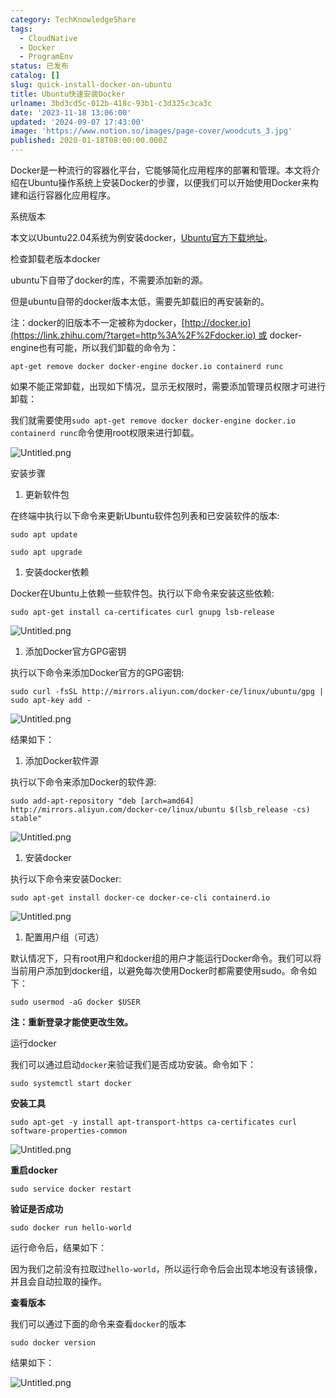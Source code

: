 ```yaml
---
category: TechKnowledgeShare
tags:
  - CloudNative
  - Docker
  - ProgramEnv
status: 已发布
catalog: []
slug: quick-install-docker-on-ubuntu
title: Ubuntu快速安装Docker
urlname: 3bd3cd5c-012b-418c-93b1-c3d325c3ca3c
date: '2023-11-18 13:06:00'
updated: '2024-09-07 17:43:00'
image: 'https://www.notion.so/images/page-cover/woodcuts_3.jpg'
published: 2020-01-18T08:00:00.000Z
---
```


Docker是一种流行的容器化平台，它能够简化应用程序的部署和管理。本文将介绍在Ubuntu操作系统上安装Docker的步骤，以便我们可以开始使用Docker来构建和运行容器化应用程序。


系统版本


本文以Ubuntu22.04系统为例安装docker，[Ubuntu官方下载地址](https://link.zhihu.com/?target=https%3A%2F%2Fubuntu.com%2Fdownload)。


检查卸载老版本docker


ubuntu下自带了docker的库，不需要添加新的源。


但是ubuntu自带的docker版本太低，需要先卸载旧的再安装新的。


注：docker的旧版本不一定被称为docker，[http://docker.io](https://link.zhihu.com/?target=http%3A%2F%2Fdocker.io) 或 docker-engine也有可能，所以我们卸载的命令为：


`apt-get remove docker docker-engine docker.io containerd runc`


如果不能正常卸载，出现如下情况，显示无权限时，需要添加管理员权限才可进行卸载：


我们就需要使用`sudo apt-get remove docker docker-engine docker.io containerd runc`命令使用root权限来进行卸载。


![Untitled.png](https://prod-files-secure.s3.us-west-2.amazonaws.com/5d24fe63-e567-4804-86f9-9fdc62e13082/39952d0f-7851-4550-b715-72a33876c773/Untitled.png?X-Amz-Algorithm=AWS4-HMAC-SHA256&X-Amz-Content-Sha256=UNSIGNED-PAYLOAD&X-Amz-Credential=ASIAZI2LB466SYOCSIKW%2F20250418%2Fus-west-2%2Fs3%2Faws4_request&X-Amz-Date=20250418T053949Z&X-Amz-Expires=3600&X-Amz-Security-Token=IQoJb3JpZ2luX2VjEOb%2F%2F%2F%2F%2F%2F%2F%2F%2F%2FwEaCXVzLXdlc3QtMiJGMEQCIFat%2BMAdMxPcEE6QS8v5bXF0z7%2BvTgowBefX%2B%2FGDK77sAiA%2Fzr0UdS258E0CCqc1hU06gvMESocPtZ4fwng3iFBmhyr%2FAwhuEAAaDDYzNzQyMzE4MzgwNSIMo9v9efkirJ9DpL3FKtwDPRHDC9OmRKOHouALNn%2BEXI90FeieS%2BlPFzz99A7OALert5bI0NRWVv5lfeKe%2BICHJw8H4Y851CnHL%2B1WJBcfhjE3SOrkxWaS14YXjaPhCfaYQryrPFX1rbQaOcOj1N9tWoPjiTos%2FTBBocZF0ES7OQ9cJF7Eufh3OouT4hd6iEbTKObErWKWeIQPHUpGtmLCd0chbHzG0yukDeumvfu1x4%2BxjLKSXVhLCIoffON62NHSW%2FCYzeN7Apw25Iyo4pXvU3obMkwmt8HZbPgut1sL9pyisnth4%2BUU4nq0AYnsyOy%2FM%2FlM6kDDw8gnOEdZnrXpLCYadOCUwbc2uGhWkwlOlpA24vlXp8qmhwir1KBBDrK7xry2xn3qfwH7Ad2CcSjzFTl4nbGf%2BiMV9c36rtgNQ8xVBE0mneqFjAi0oQU3IQJqS4x5lHj0m5j9vIo2p4c7chr2FDWcueBSROx7weU8XrEIcJ%2BybXBENh8z3lk5DcQgN28%2BjQJR75nbMyPpM86G9ccCS4m%2FRmTXLJVXaaUZalVhobS393F4OzcHd53zcjfosF096z%2B5oVldDq1mUPlMP9cj7vgdYv8QQoriLrQIj7m0vHzJ6b%2BfeOLycOdoUa7EDTv4YSp3zTxGCO0wsMGHwAY6pgGAuxGt8oG4MhCrdL1f3Chj8XbBN7W%2B8QrJRD6SCSu2xDGLpGjCd%2FeKwJTi8KJF2Q7hSRTfPSWj75QsdDvWgcbwQeeEU0QoSdJ0X1vmMeWEzq78rUORH%2FVOgwTn0wcmoTXiqNw51jFCOwdMH9rG4z8lw%2FPtxbljmQ64gZ%2FTZJfMzAvgMpmuGwJEtX6omoytZ6NGwretmvjGkR%2Ffkvlrih5P73PkIPz8&X-Amz-Signature=5dbfd35e5e52c41fad709796758d13ad3ee5b5d649a2242d0c14eede7420a306&X-Amz-SignedHeaders=host&x-id=GetObject)


安装步骤

1. 更新软件包

在终端中执行以下命令来更新Ubuntu软件包列表和已安装软件的版本:


`sudo apt update`


`sudo apt upgrade`

1. 安装docker依赖

Docker在Ubuntu上依赖一些软件包。执行以下命令来安装这些依赖:


`sudo apt-get install ca-certificates curl gnupg lsb-release`


![Untitled.png](https://prod-files-secure.s3.us-west-2.amazonaws.com/5d24fe63-e567-4804-86f9-9fdc62e13082/b5a549a8-6621-4824-a151-93e8b0592f14/Untitled.png?X-Amz-Algorithm=AWS4-HMAC-SHA256&X-Amz-Content-Sha256=UNSIGNED-PAYLOAD&X-Amz-Credential=ASIAZI2LB466SYOCSIKW%2F20250418%2Fus-west-2%2Fs3%2Faws4_request&X-Amz-Date=20250418T053949Z&X-Amz-Expires=3600&X-Amz-Security-Token=IQoJb3JpZ2luX2VjEOb%2F%2F%2F%2F%2F%2F%2F%2F%2F%2FwEaCXVzLXdlc3QtMiJGMEQCIFat%2BMAdMxPcEE6QS8v5bXF0z7%2BvTgowBefX%2B%2FGDK77sAiA%2Fzr0UdS258E0CCqc1hU06gvMESocPtZ4fwng3iFBmhyr%2FAwhuEAAaDDYzNzQyMzE4MzgwNSIMo9v9efkirJ9DpL3FKtwDPRHDC9OmRKOHouALNn%2BEXI90FeieS%2BlPFzz99A7OALert5bI0NRWVv5lfeKe%2BICHJw8H4Y851CnHL%2B1WJBcfhjE3SOrkxWaS14YXjaPhCfaYQryrPFX1rbQaOcOj1N9tWoPjiTos%2FTBBocZF0ES7OQ9cJF7Eufh3OouT4hd6iEbTKObErWKWeIQPHUpGtmLCd0chbHzG0yukDeumvfu1x4%2BxjLKSXVhLCIoffON62NHSW%2FCYzeN7Apw25Iyo4pXvU3obMkwmt8HZbPgut1sL9pyisnth4%2BUU4nq0AYnsyOy%2FM%2FlM6kDDw8gnOEdZnrXpLCYadOCUwbc2uGhWkwlOlpA24vlXp8qmhwir1KBBDrK7xry2xn3qfwH7Ad2CcSjzFTl4nbGf%2BiMV9c36rtgNQ8xVBE0mneqFjAi0oQU3IQJqS4x5lHj0m5j9vIo2p4c7chr2FDWcueBSROx7weU8XrEIcJ%2BybXBENh8z3lk5DcQgN28%2BjQJR75nbMyPpM86G9ccCS4m%2FRmTXLJVXaaUZalVhobS393F4OzcHd53zcjfosF096z%2B5oVldDq1mUPlMP9cj7vgdYv8QQoriLrQIj7m0vHzJ6b%2BfeOLycOdoUa7EDTv4YSp3zTxGCO0wsMGHwAY6pgGAuxGt8oG4MhCrdL1f3Chj8XbBN7W%2B8QrJRD6SCSu2xDGLpGjCd%2FeKwJTi8KJF2Q7hSRTfPSWj75QsdDvWgcbwQeeEU0QoSdJ0X1vmMeWEzq78rUORH%2FVOgwTn0wcmoTXiqNw51jFCOwdMH9rG4z8lw%2FPtxbljmQ64gZ%2FTZJfMzAvgMpmuGwJEtX6omoytZ6NGwretmvjGkR%2Ffkvlrih5P73PkIPz8&X-Amz-Signature=1a89369d75d0c6890a18605bf927023a0a34c952fe19ec482c9b2275c7cc23fe&X-Amz-SignedHeaders=host&x-id=GetObject)

1. 添加Docker官方GPG密钥

执行以下命令来添加Docker官方的GPG密钥:


`sudo curl -fsSL http://mirrors.aliyun.com/docker-ce/linux/ubuntu/gpg | sudo apt-key add -`


![Untitled.png](https://prod-files-secure.s3.us-west-2.amazonaws.com/5d24fe63-e567-4804-86f9-9fdc62e13082/98014b5e-f5b7-4b16-804e-ab6917971bd3/Untitled.png?X-Amz-Algorithm=AWS4-HMAC-SHA256&X-Amz-Content-Sha256=UNSIGNED-PAYLOAD&X-Amz-Credential=ASIAZI2LB466SYOCSIKW%2F20250418%2Fus-west-2%2Fs3%2Faws4_request&X-Amz-Date=20250418T053949Z&X-Amz-Expires=3600&X-Amz-Security-Token=IQoJb3JpZ2luX2VjEOb%2F%2F%2F%2F%2F%2F%2F%2F%2F%2FwEaCXVzLXdlc3QtMiJGMEQCIFat%2BMAdMxPcEE6QS8v5bXF0z7%2BvTgowBefX%2B%2FGDK77sAiA%2Fzr0UdS258E0CCqc1hU06gvMESocPtZ4fwng3iFBmhyr%2FAwhuEAAaDDYzNzQyMzE4MzgwNSIMo9v9efkirJ9DpL3FKtwDPRHDC9OmRKOHouALNn%2BEXI90FeieS%2BlPFzz99A7OALert5bI0NRWVv5lfeKe%2BICHJw8H4Y851CnHL%2B1WJBcfhjE3SOrkxWaS14YXjaPhCfaYQryrPFX1rbQaOcOj1N9tWoPjiTos%2FTBBocZF0ES7OQ9cJF7Eufh3OouT4hd6iEbTKObErWKWeIQPHUpGtmLCd0chbHzG0yukDeumvfu1x4%2BxjLKSXVhLCIoffON62NHSW%2FCYzeN7Apw25Iyo4pXvU3obMkwmt8HZbPgut1sL9pyisnth4%2BUU4nq0AYnsyOy%2FM%2FlM6kDDw8gnOEdZnrXpLCYadOCUwbc2uGhWkwlOlpA24vlXp8qmhwir1KBBDrK7xry2xn3qfwH7Ad2CcSjzFTl4nbGf%2BiMV9c36rtgNQ8xVBE0mneqFjAi0oQU3IQJqS4x5lHj0m5j9vIo2p4c7chr2FDWcueBSROx7weU8XrEIcJ%2BybXBENh8z3lk5DcQgN28%2BjQJR75nbMyPpM86G9ccCS4m%2FRmTXLJVXaaUZalVhobS393F4OzcHd53zcjfosF096z%2B5oVldDq1mUPlMP9cj7vgdYv8QQoriLrQIj7m0vHzJ6b%2BfeOLycOdoUa7EDTv4YSp3zTxGCO0wsMGHwAY6pgGAuxGt8oG4MhCrdL1f3Chj8XbBN7W%2B8QrJRD6SCSu2xDGLpGjCd%2FeKwJTi8KJF2Q7hSRTfPSWj75QsdDvWgcbwQeeEU0QoSdJ0X1vmMeWEzq78rUORH%2FVOgwTn0wcmoTXiqNw51jFCOwdMH9rG4z8lw%2FPtxbljmQ64gZ%2FTZJfMzAvgMpmuGwJEtX6omoytZ6NGwretmvjGkR%2Ffkvlrih5P73PkIPz8&X-Amz-Signature=68260b2abca919f3116598b9bfd4a0fabf43b1d2733e83636280307cec17fe93&X-Amz-SignedHeaders=host&x-id=GetObject)


结果如下：

1. 添加Docker软件源

执行以下命令来添加Docker的软件源:


`sudo add-apt-repository "deb [arch=amd64] http://mirrors.aliyun.com/docker-ce/linux/ubuntu $(lsb_release -cs) stable"`


![Untitled.png](https://prod-files-secure.s3.us-west-2.amazonaws.com/5d24fe63-e567-4804-86f9-9fdc62e13082/7fc5bdbe-9d4c-48b8-ba03-3309380f47ba/Untitled.png?X-Amz-Algorithm=AWS4-HMAC-SHA256&X-Amz-Content-Sha256=UNSIGNED-PAYLOAD&X-Amz-Credential=ASIAZI2LB466SYOCSIKW%2F20250418%2Fus-west-2%2Fs3%2Faws4_request&X-Amz-Date=20250418T053949Z&X-Amz-Expires=3600&X-Amz-Security-Token=IQoJb3JpZ2luX2VjEOb%2F%2F%2F%2F%2F%2F%2F%2F%2F%2FwEaCXVzLXdlc3QtMiJGMEQCIFat%2BMAdMxPcEE6QS8v5bXF0z7%2BvTgowBefX%2B%2FGDK77sAiA%2Fzr0UdS258E0CCqc1hU06gvMESocPtZ4fwng3iFBmhyr%2FAwhuEAAaDDYzNzQyMzE4MzgwNSIMo9v9efkirJ9DpL3FKtwDPRHDC9OmRKOHouALNn%2BEXI90FeieS%2BlPFzz99A7OALert5bI0NRWVv5lfeKe%2BICHJw8H4Y851CnHL%2B1WJBcfhjE3SOrkxWaS14YXjaPhCfaYQryrPFX1rbQaOcOj1N9tWoPjiTos%2FTBBocZF0ES7OQ9cJF7Eufh3OouT4hd6iEbTKObErWKWeIQPHUpGtmLCd0chbHzG0yukDeumvfu1x4%2BxjLKSXVhLCIoffON62NHSW%2FCYzeN7Apw25Iyo4pXvU3obMkwmt8HZbPgut1sL9pyisnth4%2BUU4nq0AYnsyOy%2FM%2FlM6kDDw8gnOEdZnrXpLCYadOCUwbc2uGhWkwlOlpA24vlXp8qmhwir1KBBDrK7xry2xn3qfwH7Ad2CcSjzFTl4nbGf%2BiMV9c36rtgNQ8xVBE0mneqFjAi0oQU3IQJqS4x5lHj0m5j9vIo2p4c7chr2FDWcueBSROx7weU8XrEIcJ%2BybXBENh8z3lk5DcQgN28%2BjQJR75nbMyPpM86G9ccCS4m%2FRmTXLJVXaaUZalVhobS393F4OzcHd53zcjfosF096z%2B5oVldDq1mUPlMP9cj7vgdYv8QQoriLrQIj7m0vHzJ6b%2BfeOLycOdoUa7EDTv4YSp3zTxGCO0wsMGHwAY6pgGAuxGt8oG4MhCrdL1f3Chj8XbBN7W%2B8QrJRD6SCSu2xDGLpGjCd%2FeKwJTi8KJF2Q7hSRTfPSWj75QsdDvWgcbwQeeEU0QoSdJ0X1vmMeWEzq78rUORH%2FVOgwTn0wcmoTXiqNw51jFCOwdMH9rG4z8lw%2FPtxbljmQ64gZ%2FTZJfMzAvgMpmuGwJEtX6omoytZ6NGwretmvjGkR%2Ffkvlrih5P73PkIPz8&X-Amz-Signature=c8e55cdee44b4a8dc4b915af26a29bb3131a6f7df55142524ae7109b24406ac3&X-Amz-SignedHeaders=host&x-id=GetObject)

1. 安装docker

执行以下命令来安装Docker:


`sudo apt-get install docker-ce docker-ce-cli containerd.io`


![Untitled.png](https://prod-files-secure.s3.us-west-2.amazonaws.com/5d24fe63-e567-4804-86f9-9fdc62e13082/d5ede442-ffc5-49c3-a76a-76559a797244/Untitled.png?X-Amz-Algorithm=AWS4-HMAC-SHA256&X-Amz-Content-Sha256=UNSIGNED-PAYLOAD&X-Amz-Credential=ASIAZI2LB466SYOCSIKW%2F20250418%2Fus-west-2%2Fs3%2Faws4_request&X-Amz-Date=20250418T053949Z&X-Amz-Expires=3600&X-Amz-Security-Token=IQoJb3JpZ2luX2VjEOb%2F%2F%2F%2F%2F%2F%2F%2F%2F%2FwEaCXVzLXdlc3QtMiJGMEQCIFat%2BMAdMxPcEE6QS8v5bXF0z7%2BvTgowBefX%2B%2FGDK77sAiA%2Fzr0UdS258E0CCqc1hU06gvMESocPtZ4fwng3iFBmhyr%2FAwhuEAAaDDYzNzQyMzE4MzgwNSIMo9v9efkirJ9DpL3FKtwDPRHDC9OmRKOHouALNn%2BEXI90FeieS%2BlPFzz99A7OALert5bI0NRWVv5lfeKe%2BICHJw8H4Y851CnHL%2B1WJBcfhjE3SOrkxWaS14YXjaPhCfaYQryrPFX1rbQaOcOj1N9tWoPjiTos%2FTBBocZF0ES7OQ9cJF7Eufh3OouT4hd6iEbTKObErWKWeIQPHUpGtmLCd0chbHzG0yukDeumvfu1x4%2BxjLKSXVhLCIoffON62NHSW%2FCYzeN7Apw25Iyo4pXvU3obMkwmt8HZbPgut1sL9pyisnth4%2BUU4nq0AYnsyOy%2FM%2FlM6kDDw8gnOEdZnrXpLCYadOCUwbc2uGhWkwlOlpA24vlXp8qmhwir1KBBDrK7xry2xn3qfwH7Ad2CcSjzFTl4nbGf%2BiMV9c36rtgNQ8xVBE0mneqFjAi0oQU3IQJqS4x5lHj0m5j9vIo2p4c7chr2FDWcueBSROx7weU8XrEIcJ%2BybXBENh8z3lk5DcQgN28%2BjQJR75nbMyPpM86G9ccCS4m%2FRmTXLJVXaaUZalVhobS393F4OzcHd53zcjfosF096z%2B5oVldDq1mUPlMP9cj7vgdYv8QQoriLrQIj7m0vHzJ6b%2BfeOLycOdoUa7EDTv4YSp3zTxGCO0wsMGHwAY6pgGAuxGt8oG4MhCrdL1f3Chj8XbBN7W%2B8QrJRD6SCSu2xDGLpGjCd%2FeKwJTi8KJF2Q7hSRTfPSWj75QsdDvWgcbwQeeEU0QoSdJ0X1vmMeWEzq78rUORH%2FVOgwTn0wcmoTXiqNw51jFCOwdMH9rG4z8lw%2FPtxbljmQ64gZ%2FTZJfMzAvgMpmuGwJEtX6omoytZ6NGwretmvjGkR%2Ffkvlrih5P73PkIPz8&X-Amz-Signature=76c61532a6719b274a856b9b5ac17576938ca0647b3c044368e229532a2045c3&X-Amz-SignedHeaders=host&x-id=GetObject)

1. 配置用户组（可选）

默认情况下，只有root用户和docker组的用户才能运行Docker命令。我们可以将当前用户添加到docker组，以避免每次使用Docker时都需要使用sudo。命令如下：


`sudo usermod -aG docker $USER`


**注：重新登录才能使更改生效。**


运行docker


我们可以通过启动`docker`来验证我们是否成功安装。命令如下：


`sudo systemctl start docker`


**安装工具**


`sudo apt-get -y install apt-transport-https ca-certificates curl software-properties-common`


![Untitled.png](https://prod-files-secure.s3.us-west-2.amazonaws.com/5d24fe63-e567-4804-86f9-9fdc62e13082/0c3615c1-94db-46f5-9743-68bb221a9964/Untitled.png?X-Amz-Algorithm=AWS4-HMAC-SHA256&X-Amz-Content-Sha256=UNSIGNED-PAYLOAD&X-Amz-Credential=ASIAZI2LB466SYOCSIKW%2F20250418%2Fus-west-2%2Fs3%2Faws4_request&X-Amz-Date=20250418T053949Z&X-Amz-Expires=3600&X-Amz-Security-Token=IQoJb3JpZ2luX2VjEOb%2F%2F%2F%2F%2F%2F%2F%2F%2F%2FwEaCXVzLXdlc3QtMiJGMEQCIFat%2BMAdMxPcEE6QS8v5bXF0z7%2BvTgowBefX%2B%2FGDK77sAiA%2Fzr0UdS258E0CCqc1hU06gvMESocPtZ4fwng3iFBmhyr%2FAwhuEAAaDDYzNzQyMzE4MzgwNSIMo9v9efkirJ9DpL3FKtwDPRHDC9OmRKOHouALNn%2BEXI90FeieS%2BlPFzz99A7OALert5bI0NRWVv5lfeKe%2BICHJw8H4Y851CnHL%2B1WJBcfhjE3SOrkxWaS14YXjaPhCfaYQryrPFX1rbQaOcOj1N9tWoPjiTos%2FTBBocZF0ES7OQ9cJF7Eufh3OouT4hd6iEbTKObErWKWeIQPHUpGtmLCd0chbHzG0yukDeumvfu1x4%2BxjLKSXVhLCIoffON62NHSW%2FCYzeN7Apw25Iyo4pXvU3obMkwmt8HZbPgut1sL9pyisnth4%2BUU4nq0AYnsyOy%2FM%2FlM6kDDw8gnOEdZnrXpLCYadOCUwbc2uGhWkwlOlpA24vlXp8qmhwir1KBBDrK7xry2xn3qfwH7Ad2CcSjzFTl4nbGf%2BiMV9c36rtgNQ8xVBE0mneqFjAi0oQU3IQJqS4x5lHj0m5j9vIo2p4c7chr2FDWcueBSROx7weU8XrEIcJ%2BybXBENh8z3lk5DcQgN28%2BjQJR75nbMyPpM86G9ccCS4m%2FRmTXLJVXaaUZalVhobS393F4OzcHd53zcjfosF096z%2B5oVldDq1mUPlMP9cj7vgdYv8QQoriLrQIj7m0vHzJ6b%2BfeOLycOdoUa7EDTv4YSp3zTxGCO0wsMGHwAY6pgGAuxGt8oG4MhCrdL1f3Chj8XbBN7W%2B8QrJRD6SCSu2xDGLpGjCd%2FeKwJTi8KJF2Q7hSRTfPSWj75QsdDvWgcbwQeeEU0QoSdJ0X1vmMeWEzq78rUORH%2FVOgwTn0wcmoTXiqNw51jFCOwdMH9rG4z8lw%2FPtxbljmQ64gZ%2FTZJfMzAvgMpmuGwJEtX6omoytZ6NGwretmvjGkR%2Ffkvlrih5P73PkIPz8&X-Amz-Signature=98f95d27a5c24be5fc2016717ec8265b701af2b295ffaef1925c2768fdc23f05&X-Amz-SignedHeaders=host&x-id=GetObject)


**重启docker**


`sudo service docker restart`


**验证是否成功**


`sudo docker run hello-world`


运行命令后，结果如下：


因为我们之前没有拉取过`hello-world`，所以运行命令后会出现本地没有该镜像，并且会自动拉取的操作。


**查看版本**


我们可以通过下面的命令来查看`docker`的版本


`sudo docker version`


结果如下：


![Untitled.png](https://prod-files-secure.s3.us-west-2.amazonaws.com/5d24fe63-e567-4804-86f9-9fdc62e13082/efdb509a-3c1e-41a3-91ee-a1bd88793688/Untitled.png?X-Amz-Algorithm=AWS4-HMAC-SHA256&X-Amz-Content-Sha256=UNSIGNED-PAYLOAD&X-Amz-Credential=ASIAZI2LB466SYOCSIKW%2F20250418%2Fus-west-2%2Fs3%2Faws4_request&X-Amz-Date=20250418T053949Z&X-Amz-Expires=3600&X-Amz-Security-Token=IQoJb3JpZ2luX2VjEOb%2F%2F%2F%2F%2F%2F%2F%2F%2F%2FwEaCXVzLXdlc3QtMiJGMEQCIFat%2BMAdMxPcEE6QS8v5bXF0z7%2BvTgowBefX%2B%2FGDK77sAiA%2Fzr0UdS258E0CCqc1hU06gvMESocPtZ4fwng3iFBmhyr%2FAwhuEAAaDDYzNzQyMzE4MzgwNSIMo9v9efkirJ9DpL3FKtwDPRHDC9OmRKOHouALNn%2BEXI90FeieS%2BlPFzz99A7OALert5bI0NRWVv5lfeKe%2BICHJw8H4Y851CnHL%2B1WJBcfhjE3SOrkxWaS14YXjaPhCfaYQryrPFX1rbQaOcOj1N9tWoPjiTos%2FTBBocZF0ES7OQ9cJF7Eufh3OouT4hd6iEbTKObErWKWeIQPHUpGtmLCd0chbHzG0yukDeumvfu1x4%2BxjLKSXVhLCIoffON62NHSW%2FCYzeN7Apw25Iyo4pXvU3obMkwmt8HZbPgut1sL9pyisnth4%2BUU4nq0AYnsyOy%2FM%2FlM6kDDw8gnOEdZnrXpLCYadOCUwbc2uGhWkwlOlpA24vlXp8qmhwir1KBBDrK7xry2xn3qfwH7Ad2CcSjzFTl4nbGf%2BiMV9c36rtgNQ8xVBE0mneqFjAi0oQU3IQJqS4x5lHj0m5j9vIo2p4c7chr2FDWcueBSROx7weU8XrEIcJ%2BybXBENh8z3lk5DcQgN28%2BjQJR75nbMyPpM86G9ccCS4m%2FRmTXLJVXaaUZalVhobS393F4OzcHd53zcjfosF096z%2B5oVldDq1mUPlMP9cj7vgdYv8QQoriLrQIj7m0vHzJ6b%2BfeOLycOdoUa7EDTv4YSp3zTxGCO0wsMGHwAY6pgGAuxGt8oG4MhCrdL1f3Chj8XbBN7W%2B8QrJRD6SCSu2xDGLpGjCd%2FeKwJTi8KJF2Q7hSRTfPSWj75QsdDvWgcbwQeeEU0QoSdJ0X1vmMeWEzq78rUORH%2FVOgwTn0wcmoTXiqNw51jFCOwdMH9rG4z8lw%2FPtxbljmQ64gZ%2FTZJfMzAvgMpmuGwJEtX6omoytZ6NGwretmvjGkR%2Ffkvlrih5P73PkIPz8&X-Amz-Signature=07117c1a03690f681ce289602ede43d22740c388e979276aae3e769b331a0b67&X-Amz-SignedHeaders=host&x-id=GetObject)

